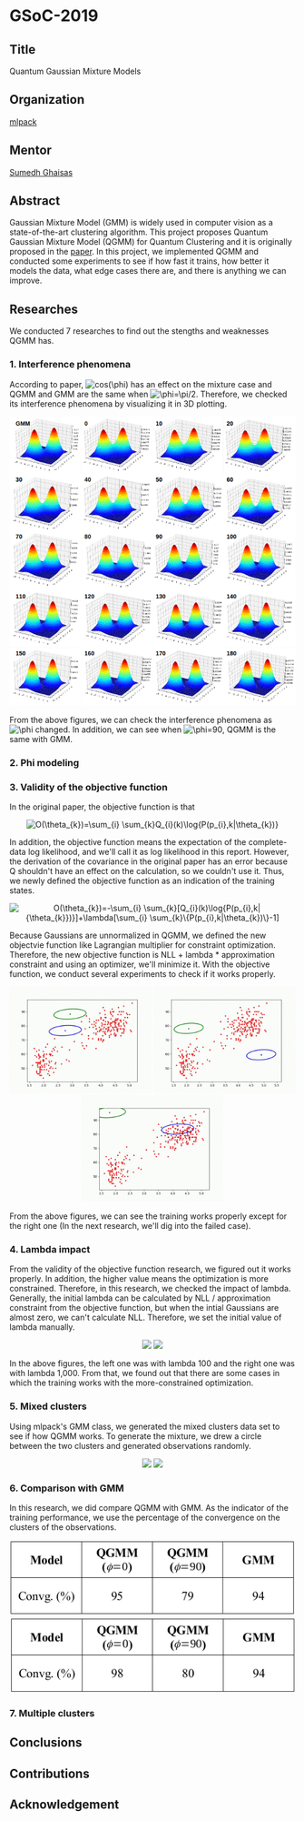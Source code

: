 # GSoC-2019

## Title
Quantum Gaussian Mixture Models

## Organization
[mlpack](https://www.mlpack.org/)

## Mentor
[Sumedh Ghaisas](https://github.com/sumedhghaisas)

## Abstract
Gaussian Mixture Model (GMM) is widely used in computer vision as a state-of-the-art clustering algorithm. This project proposes Quantum Gaussian Mixture Model (QGMM) for Quantum Clustering and it is originally proposed in the [paper](https://arxiv.org/pdf/1612.09199.pdf). In this project, we implemented QGMM and conducted some experiments to see if how fast it trains, how better it models the data, what edge cases there are, and there is anything we can improve.

## Researches
We conducted 7 researches to find out the stengths and weaknesses QGMM has.
### 1. Interference phenomena
According to paper, <img src="https://latex.codecogs.com/gif.latex?cos(\phi)" title="cos(\phi)" /> has an effect on the mixture case and QGMM and GMM are the same when <img src="https://latex.codecogs.com/gif.latex?\phi=\pi/2" title="\phi=\pi/2" />. Therefore, we checked its interference phenomena by visualizing it in 3D plotting.
<p align="center">
  <img src="https://github.com/KimSangYeon-DGU/GSoC-2019/blob/master/images/interferences.png">
</p>

From the above figures, we can check the interference phenomena as <img src="https://latex.codecogs.com/gif.latex?\phi" title="\phi" /> changed.  In addition, we can see when <img src="https://latex.codecogs.com/gif.latex?\phi=90" title="\phi=90" />, QGMM is the same with GMM.

### 2. Phi modeling

### 3. Validity of the objective function
In the original paper, the objective function is that 

<p align="center">
  <img src="https://latex.codecogs.com/gif.latex?\dpi{150}&space;O(\theta_{k})=\sum_{i}&space;\sum_{k}Q_{i}(k)\log{P(p_{i},k|\theta_{k})}" title="O(\theta_{k})=\sum_{i} \sum_{k}Q_{i}(k)\log{P(p_{i},k|\theta_{k})}" />
</p>

In addition, the objective function means the expectation of the complete-data log likelihood, and we'll call it as log likelihood in this report.
However, the derivation of the covariance in the original paper has an error because Q shouldn't have an effect on the calculation, so we couldn't use it. Thus, we newly defined the objective function as an indication of the training states.

<p align="center">
  <img src="https://latex.codecogs.com/gif.latex?\dpi{150}&space;O(\theta_{k})=-\sum_{i}&space;\sum_{k}[Q_{i}(k)\log{P(p_{i},k|{\theta_{k}})}]&plus;\lambda[\sum_{i}&space;\sum_{k}\{P(p_{i},k|\theta_{k})\}-1]" title="O(\theta_{k})=-\sum_{i} \sum_{k}[Q_{i}(k)\log{P(p_{i},k|{\theta_{k}})}]+\lambda[\sum_{i} \sum_{k}\{P(p_{i},k|\theta_{k})\}-1]" />
</p>

Because Gaussians are unnormalized in QGMM, we defined the new objectvie function like Lagrangian multiplier for constraint optimization. Therefore, the new objective function is NLL + lambda * approximation constraint and using an optimizer, we'll minimize it. With the objective function, we conduct several experiments to check if it works properly.

<p align="center">
  <img src="https://github.com/KimSangYeon-DGU/GSoC-2019/blob/master/images/03_validity_90_1.gif" width=250>
  <img src="https://github.com/KimSangYeon-DGU/GSoC-2019/blob/master/images/04_validity_90_1.gif" width=250>
  <img src="https://github.com/KimSangYeon-DGU/GSoC-2019/blob/master/images/05_validity_90_1.gif" width=250>
</p>

From the above figures, we can see the training works properly except for the right one (In the next research, we'll dig into the failed case).

### 4. Lambda impact
From the validity of the objective function research, we figured out it works properly. In addition, the higher value means the optimization is more constrained. Therefore, in this research, we checked the impact of lambda. Generally, the initial lambda can be calculated by NLL / approximation constraint from the objective function, but when the intial Gaussians are almost zero, we can't calculate NLL. Therefore, we set the initial value of lambda manually.

<p align="center">
  <img src="https://github.com/KimSangYeon-DGU/GSoC-2019/blob/master/images/05_validity_90_100.gif" width=250>
  <img src="https://github.com/KimSangYeon-DGU/GSoC-2019/blob/master/images/05_validity_90_1000.gif" width=250>
</p>

In the above figures, the left one was with lambda 100 and the right one was with lambda 1,000. From that, we found out that there are some cases in which the training works with the more-constrained optimization.

### 5. Mixed clusters
Using mlpack's GMM class, we generated the mixed clusters data set to see if how QGMM works. To generate the mixture, we drew a circle between the two clusters and generated observations randomly.

<p align="center">
  <img src="https://github.com/KimSangYeon-DGU/GSoC-2019/blob/master/images/05_validity_90_100.gif" width=250>
  <img src="https://github.com/KimSangYeon-DGU/GSoC-2019/blob/master/images/05_validity_90_1000.gif" width=250>
</p>


### 6. Comparison with GMM
In this research, we did compare QGMM with GMM. As the indicator of the training performance, we use the percentage of the convergence on the clusters of the observations. 

<p align=center>
  <img src="https://github.com/KimSangYeon-DGU/GSoC-2019/blob/master/images/convg1.png">
  <img src="https://github.com/KimSangYeon-DGU/GSoC-2019/blob/master/images/convg2.png">
</p>
  
### 7. Multiple clusters

## Conclusions

## Contributions

## Acknowledgement
